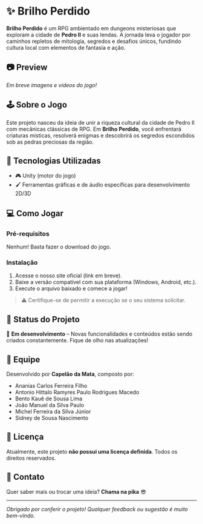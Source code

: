 # ✨ Brilho Perdido

**Brilho Perdido** é um RPG ambientado em dungeons misteriosas que exploram a cidade de **Pedro II** e suas lendas. A jornada leva o jogador por caminhos repletos de mitologia, segredos e desafios únicos, fundindo cultura local com elementos de fantasia e ação.

## 📷 Preview

*Em breve imagens e vídeos do jogo!*

## 🕹️ Sobre o Jogo

Este projeto nasceu da ideia de unir a riqueza cultural da cidade de Pedro II com mecânicas clássicas de RPG. Em **Brilho Perdido**, você enfrentará criaturas místicas, resolverá enigmas e descobrirá os segredos escondidos sob as pedras preciosas da região.

## 🚀 Tecnologias Utilizadas

- 🎮 Unity (motor do jogo)
- 🖌️ Ferramentas gráficas e de áudio específicas para desenvolvimento 2D/3D

## 💻 Como Jogar

### Pré-requisitos

Nenhum! Basta fazer o download do jogo.

### Instalação

1. Acesse o nosso site oficial (link em breve).
2. Baixe a versão compatível com sua plataforma (Windows, Android, etc.).
3. Execute o arquivo baixado e comece a jogar!

> ⚠️ Certifique-se de permitir a execução se o seu sistema solicitar.

## 📌 Status do Projeto

🚧 **Em desenvolvimento** – Novas funcionalidades e conteúdos estão sendo criados constantemente. Fique de olho nas atualizações!

## 🧠 Equipe

Desenvolvido por **Capelão da Mata**, composto por:

- Ananias Carlos Ferreira Filho  
- Antonio Hittalo Ramyres Paulo Rodrigues Macedo  
- Bento Kauê de Sousa Lima  
- João Manuel da Silva Paulo  
- Michel Ferreira da Silva Júnior  
- Sidney de Sousa Nascimento  

## 📜 Licença

Atualmente, este projeto **não possui uma licença definida**. Todos os direitos reservados.

## 💬 Contato

Quer saber mais ou trocar uma ideia? **Chama na pika** 😎

---

*Obrigado por conferir o projeto! Qualquer feedback ou sugestão é muito bem-vindo.*
